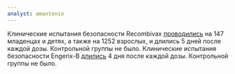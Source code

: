 ```yaml
---
analyst: amantonio
---
```


Клинические испытания безопасности Recombivax [проводились](https://www.fda.gov/downloads/biologicsbloodvaccines/vaccines/approvedproducts/ucm110114.pdf) на 147 младенцах и детях, а также на 1252 взрослых, и длились 5 дней после каждой дозы. Контрольной группы не было.
Клинические испытания безопасности Engeriх-B [длились](https://www.fda.gov/downloads/BiologicsBloodVaccines/Vaccines/ApprovedProducts/UCM224503.pdf) 4 дня после каждой дозы. Контрольной группы не было.
